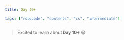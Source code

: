 ```yaml
---
title: Day 10+

tags: ["robocode", "contents", "cs", "intermediate"]
---
```


> Excited to learn about **Day 10+** 😀
